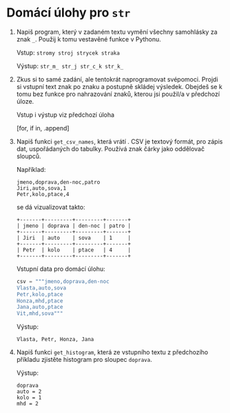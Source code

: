# Domácí úlohy pro `str`

1. Napiš program, který v zadaném textu vymění všechny samohlásky za znak `_`.
    Použij k tomu vestavěné funkce v Pythonu.

    Vstup: `stromy stroj strycek straka`

    Výstup: `str_m_ str_j str_c_k str_k_`

2. Zkus si to samé zadání, ale tentokrát naprogramovat svépomoci.
   Projdi si vstupní text znak po znaku a postupně skládej výsledek.
   Obejdeš se k tomu bez funkce pro nahrazování znaků, kterou jsi použil/a v
   předchozí úloze.

   Vstup i výstup viz předchozí úloha

   [for, if in, .append]

1. Napiš funkci `get_csv_names`, která vrátí . CSV je textový formát, pro zápis dat, uspořádaných do tabulky.
    Používá znak čárky jako oddělovač sloupců.

    Například:

    ```
    jmeno,doprava,den-noc,patro
    Jiri,auto,sova,1
    Petr,kolo,ptace,4
    ```

    se dá vizualizovat takto:
    ```
    +-------+---------+---------+-------+
    | jmeno | doprava | den-noc | patro |
    +-------+---------+---------+-------+
    | Jiri  | auto    | sova    | 1     |
    +-------+---------+---------+-------+
    | Petr  | kolo    | ptace   | 4     |
    +-------+---------+---------+-------+
    ```

    Vstupní data pro domácí úlohu:
    ```python
    csv = """jmeno,doprava,den-noc
    Vlasta,auto,sova
    Petr,kolo,ptace
    Honza,mhd,ptace
    Jana,auto,ptace
    Vit,mhd,sova"""
    ```

    Výstup:
    ```
    Vlasta, Petr, Honza, Jana
    ```

1. Napiš funkci `get_histogram`, která ze vstupního textu z předchozího příkladu
    zjistěte histogram pro sloupec `doprava`.

    Výstup:

    ```
    doprava
    auto = 2
    kolo = 1
    mhd = 2
    ```

